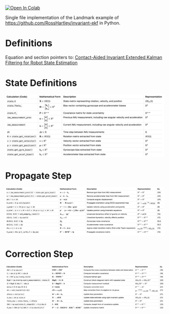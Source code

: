 [![Open In Colab](https://colab.research.google.com/assets/colab-badge.svg)](https://colab.research.google.com/github/mkielo3/inekf_demo/blob/main/demo.ipynb)

Single file implementation of the Landmark example of https://github.com/RossHartley/invariant-ekf in Python.

# Definitions

Equation and section pointers to: [Contact-Aided Invariant Extended Kalman Filtering for Robot State Estimation](https://arxiv.org/pdf/1904.09251)

# State Definitions
![](imgs/definitions.png)

# Propagate Step
![](imgs/update.png)

# Correction Step
![](imgs/correct.png)